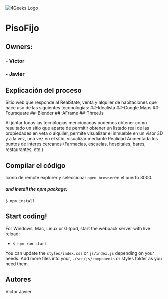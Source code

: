 ![4Geeks Logo](https://4geeksacademy.com//images/4geeks-logo.png)
# PisoFijo
## Owners:
###     - Victor 
###     - Javier 

## Explicación del proceso
Sitio web que responde al RealState, venta y alquiler de habitaciones que hace uso de las siguientes teconologias:
##-Idealista
##-Google Maps
##-Foursquare
##-Blender
##-AFrame
##-ThreeJs

Al juntar todas las tecnologias mencionadas podemos obtener como resultado un sitio que aparte de permitir obtener un listado real de las propiedades en veta o alquiler, permite visualizar el inmueble en un visor 3D y a la vez, una vez en el sitio, visualizar mediante Realidad Aumentada los puntos de interes cercanos (Farmacias, escuelas, hospitales, bares, restaurantes, etc.)
## Compilar el código
Icono de remote explorer y seleccionar ``open browser``en el puerto 3000.

##### and install the npm package:
```
$ npm install
```

## Start coding!

For Windows, Mac, Linux or Gitpod, start the webpack server with live reload:
- `$ npm run start`

You can update the `styles/index.css` or `js/index.js` depending on your needs.
Add more files into your, `./src/js/components` or styles folder as you need them.

## Autores
Victor
Javier
